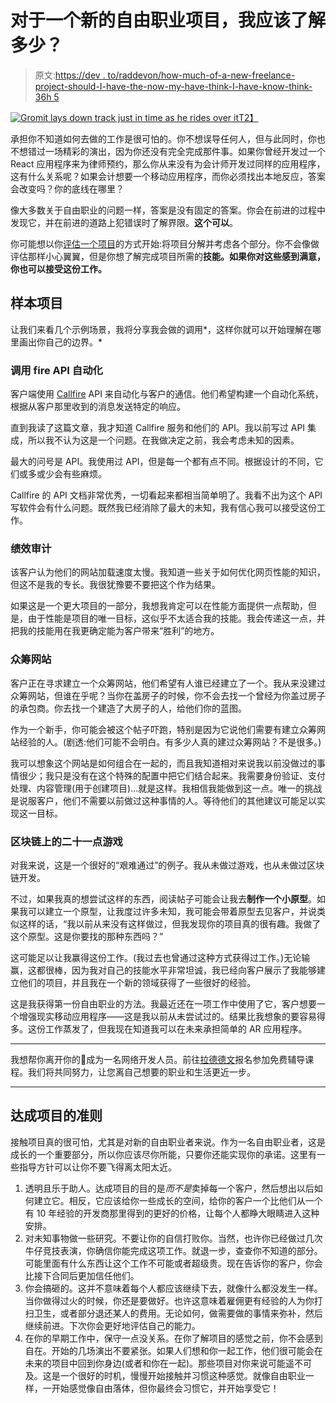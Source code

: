 # 对于一个新的自由职业项目，我应该了解多少？

> 原文:[https://dev . to/raddevon/how-much-of-a-new-freelance-project-should-I-have-the-now-my-have-think-I-have-know-think-36h 5](https://dev.to/raddevon/how-much-of-a-new-freelance-project-should-i-already-know-36h5)

[![Gromit lays down track just in time as he rides over it](../Images/f1a25a80725da4764aec7d963981957e.png)T2】](https://res.cloudinary.com/practicaldev/image/fetch/s--KmBYWOT3--/c_limit%2Cf_auto%2Cfl_progressive%2Cq_66%2Cw_880/https://raddevon.com/wp-content/uploads/2018/10/gromit-lays-down-track.gif)

承担你不知道如何去做的工作是很可怕的。你不想误导任何人，但与此同时，你也不想错过一场精彩的演出，因为你还没有完全完成那件事。如果你曾经开发过一个 React 应用程序来为律师预约，那么你从来没有为会计师开发过同样的应用程序，这有什么关系呢？如果会计想要一个移动应用程序，而你必须找出本地反应，答案会改变吗？你的底线在哪里？

像大多数关于自由职业的问题一样，答案是没有固定的答案。你会在前进的过程中发现它，并在前进的道路上犯错误时了解界限。**这个可以**。

你可能想以你[评估一个项目](https://dev.to/raddevon/how-to-estimate-a-web-development-project-3d72)的方式开始:将项目分解并考虑各个部分。你不会像做评估那样小心翼翼，但是你想了解完成项目所需的**技能。如果你对这些感到满意，你也可以接受这份工作。**

## 样本项目

让我们来看几个示例场景，我将分享我会做的调用*，这样你就可以开始理解在哪里画出你自己的边界。*

### 调用 fire API 自动化

客户端使用 [Callfire](https://www.callfire.com/) API 来自动化与客户的通信。他们希望构建一个自动化系统，根据从客户那里收到的消息发送特定的响应。

直到我读了这篇文章，我才知道 Callfire 服务和他们的 API。我以前写过 API 集成，所以我不认为这是一个问题。在我做决定之前，我会考虑未知的因素。

最大的问号是 API。我使用过 API，但是每一个都有点不同。根据设计的不同，它们或多或少会有些麻烦。

Callfire 的 API 文档非常优秀，一切看起来都相当简单明了。我看不出为这个 API 写软件会有什么问题。既然我已经消除了最大的未知，我有信心我可以接受这份工作。

### 绩效审计

该客户认为他们的网站加载速度太慢。我知道一些关于如何优化网页性能的知识，但这不是我的专长。我很犹豫要不要把这个作为结果。

如果这是一个更大项目的一部分，我想我肯定可以在性能方面提供一点帮助，但是，由于性能是项目的唯一目标，这似乎不太适合我的技能。我会传递这一点，并把我的技能用在我更确定能为客户带来“胜利”的地方。

### 众筹网站

客户正在寻求建立一个众筹网站，他们希望有人谁已经建立了一个。我从来没建过众筹网站，但谁在乎呢？当你在盖房子的时候，你不会去找一个曾经为你盖过房子的承包商。你去找一个建造了大房子的人，给他们你的蓝图。

作为一个新手，你可能会被这个帖子吓跑，特别是因为它说他们需要有建立众筹网站经验的人。(剧透:他们可能不会明白。有多少人真的建过众筹网站？不是很多。)

我可以想象这个网站是如何组合在一起的，而且我知道相对来说我以前没做过的事情很少；我只是没有在这个特殊的配置中把它们结合起来。我需要身份验证、支付处理、内容管理(用于创建项目)…就是这样。我相信我能做到这一点。唯一的挑战是说服客户，他们不需要以前做过这种事情的人。等待他们的其他建议可能足以实现这一目标。

### 区块链上的二十一点游戏

对我来说，这是一个很好的“艰难通过”的例子。我从未做过游戏，也从未做过区块链开发。

不过，如果我真的想尝试这样的东西，阅读帖子可能会让我去**制作一个小原型**。如果我可以建立一个原型，让我度过许多未知，我可能会带着原型去见客户，并说类似这样的话，“我以前从来没有这样做过，但我发现你的项目真的很有趣。我做了这个原型。这是你要找的那种东西吗？”

这可能足以让我赢得这份工作。(我过去也曾通过这种方式获得过工作。)无论输赢，这都很棒，因为我对自己的技能水平非常坦诚，我已经向客户展示了我能够建立他们的项目，并且我在一个新的领域获得了一些很好的经验。

这是我获得第一份自由职业的方法。我最近还在一项工作中使用了它，客户想要一个增强现实移动应用程序——这是我以前从未尝试过的。结果比我想象的要容易得多。这份工作蒸发了，但我现在知道我可以在未来承担简单的 AR 应用程序。

* * *

我想帮你离开你的💩成为一名网络开发人员。前往[拉德德文](https://raddevon.com/)报名参加免费辅导课程。我们将共同努力，让您离自己想要的职业和生活更近一步。

* * *

## 达成项目的准则

接触项目真的很可怕，尤其是对新的自由职业者来说。作为一名自由职业者，这是成长的一个重要部分，所以你应该尽你所能，只要你还能实现你的承诺。这里有一些指导方针可以让你不要飞得离太阳太近。

1.  透明且乐于助人。达成项目的目的是*而不是*卖掉每一个客户，然后想出以后如何建立它。相反，它应该给你一些成长的空间，给你的客户一个比他们从一个有 10 年经验的开发商那里得到的更好的价格，让每个人都睁大眼睛进入这种安排。
2.  对未知事物做一些研究。不要让你的自信打败你。当然，也许你已经做过几次牛仔竞技表演，你确信你能完成这项工作。就退一步，查查你不知道的部分。可能里面有什么东西让这个工作不可能或者超级贵。现在告诉你的客户，你会比接下合同后更加信任他们。
3.  你会搞砸的。这并不意味着每个人都应该继续下去，就像什么都没发生一样。当你做得过火的时候，你还是要做好。也许这意味着雇佣更有经验的人为你打扫卫生，或者部分退还某人的费用。无论如何，做需要做的事情来弥补，然后继续前进。下次你会更好地评估自己的能力。
4.  在你的早期工作中，保守一点没关系。在你了解项目的感觉之前，你不会感到自在。开始的几场演出不要紧张。如果人们想和你一起工作，他们很可能会在未来的项目中回到你身边(或者和你在一起)。那些项目对你来说可能遥不可及。这是一个很好的时机，慢慢开始接触并习惯这种感觉。就像自由职业一样，一开始感觉像自由落体，但你最终会习惯它，并开始享受它！